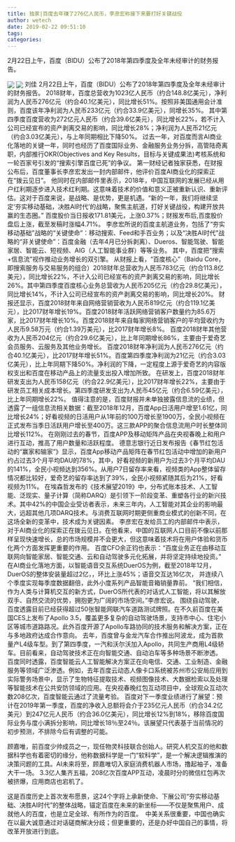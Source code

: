 ```yaml
---
title: 独家|百度去年赚了276亿人民币，李彦宏称接下来要打好关键战役
author: wetech
date: 2019-02-22 09:51:10
tags: 
categories: 
---
```

2月22日上午，百度（BIDU）公布了2018年第四季度及全年未经审计的财务报告。
<!-- more -->
<img align="center" border="0" src="https://imgcdn.yicai.com/uppics/images/2019/02/65104191d1554cf691e969786ac8aaf8.jpg" />
<img align="center" border="0" src="https://imgcdn.yicai.com/uppics/images/2019/02/600d8e6295d003d9f20a531f6afe870e.jpg" />
刘佳
2月22日上午，百度（BIDU）公布了2018年第四季度及全年未经审计的财务报告。
2018财年，百度总营收为1023亿人民币（约合148.8亿美元），净利润为人民币276亿元（约合40.1亿美元），同比增长51%。按照非美国通用会计准则，百度该年净利润为人民币233亿元（约合33.9亿美元），同增长35%。
其中第四季度百度营收为272亿元人民币（约合39.6亿美元），同比增长22%，若不计入公司已经宣布的资产剥离交易的影响，同比增长28%；净利润为人民币21亿元（约合3.03亿美元），与上年同期相比下降50%。
过去一年，对百度而言AI商业化落地的关键一年，同时也经历了百度国际业务、金融服务业务分拆，高管陆奇离职，内部推行OKR(Objectives and Key Results，目标与关键成果法)考核系统和一轮百家号引发的“搜索引擎百度已死”的争议。
第一财经记者独家获悉，在财报公布后，百度董事长李彦宏发出一封内部邮件，他评价百度AI商业化的探索正在“拨云见日”。
他同时在内部邮件里表示，2018年，中国互联网的发展已经从用户红利期逐步进入技术红利期。这意味着技术的价值和意义正被重新认识、重新评估。这对于百度来说，是战略、是优势，更是机遇。“新的一年，我们将继续坚定‘夯实移动基础，决胜AI时代’的战略，聚焦主航道，打好关键战役，构建开放共赢的生态圈。”
百度股价当日报收171.81美元，上涨0.37%；财报发布后,百度股价盘后上涨，截至发稿时涨幅4.71%。
李彦宏所说的百度主航道业务，包括了“夯实移动基础”战略的“关键使命”：移动搜索、Feed和手百业务；以及“决胜AI时代”战略的“非关键使命”：百度金融（去年4月已分拆剥离）、Dueros、智能驾驶、智能家居、智能云、短视频、AIG（人工智能事业群）等等业务。
其中，百度把“搜索+信息流”视作推动业务增长的双引擎。
从财报上看，“百度核心”（Baidu Core，即搜索服务与交易服务的组合）2018财年总营收为人民币783亿元（约合113.8亿美元），同比增长22%，不计入公司已经宣布的资产剥离交易的影响，同比增长26%。其中第四季度百度核心业务总营收为人民币205亿元（约合29.8亿美元），同比增长14%，不计入公司已经宣布的资产剥离交易的影响，同比增长20%。
财报还显示，百度2018财年来自网络营销营收为人民币819亿元（约合119.1亿美元），比2017财年增长19%。百度2018财年活跃网络营销客户数量约为85.6万家，比2017财年增长10%。百度2018财年来自每家网络营销客户的平均营收约为人民币9.58万元（约合1.39万美元），比2017财年增长8%。
百度2018财年其他营收为人民币204亿元（约合29.6亿美元），比上年同期增长86%，主要由于爱奇艺会员服务、云服务及其他业务增长。
百度2018财年净利润为人民币276亿元（约合40.1亿美元），比2017财年增长51%。百度第四季度净利润为21亿元（约合3.03亿美元），比上年同期下降50%。净利润的下降，一定程度上源于爱奇艺的内容版权支出和百度在移动产品上的流量支出投入增加所致。
在研发上，百度2018财年研发支出为人民币158亿元（约合22.9亿美元），比2017财年增长22%，主要由于研发员工相关成本增长。第四季度研发支出为人民币45亿元（约合6.59亿美元），比上年同期增长22%。
值得注意的是，百度财报并未单独披露信息流的业绩，但透露了一组信息流相关数据：截至2018年12月，百度App日活用户增至1.61亿，同比增长24%；好看视频的日活用户从1年前的100万增长至1900万，全民小视频在正式发布当季日活跃用户增长至400万。这三款APP的聚合信息流用户时长整体同比增长112%。
在刚刚过去的春节，百度APP及移动矩阵产品在央视春晚上和用户进行互动，推高了用户数量和活跃程度。
德意志银行近日发布报告《春节红包活动的“赢家和输家”》显示，百度App移动产品矩阵在春节红包活动中增加的新用户约占过去3个月平均DAU的78%，其中，好看视频的新用户为过去3个月平均DAU的141%，全民小视频达到356%。从用户7日留存率来看，视频类的App整体留存情况都比较好，爱奇艺的留存率达到了39%，全民小视频紧随其后为21%，好看视频为11%。
在埃森哲发布的《技术展望2019》中，分布式账本技术、人工智能、泛现实、量子计算（简称DARQ）是引领下一阶段变革、重塑各行业的新兴技术。其中42%的中国企业受访者表示，未来三年内，人工智能对其企业的影响最大，远超其他几项DARQ技术。与消费互联网时期更侧重商业模式的创新不同，在这场全新的变革中，技术成为关键因素。
李彦宏在发给员工的内部邮件中表示，对于AI商业化的探索正在拨云见日。在他看来，中国的互联网人口目前不像以前那样呈现快速增长，总的市场规模并不会更大，但这意味着技术将在用户体验和货币化两个方面发挥更重要的作用。
百度CFO余正钧也表示：“百度业务正在由移动互联网向智能家居、智能交通、云和自动驾驶多元化拓展，并将坚定持续地投资。”
在AI商业化落地方面，以智能语音交互系统DuerOS为例，截至2018年12月，DuerOS的整体安装量超过2亿，，环比上涨45%；语音交互达16亿次， 并连续八个季度实现每季度数据翻倍，此外小度系列产品智能音箱销量靠前。
“我们相信，作为人类与计算机交互的新方式，DuerOS所代表的对话式人工智能，将以其解放双手、自然交流的优势，拥抱更为广阔的市场空间。”李彦宏说。
围绕自动驾驶，百度透露目前已经获得超过50张智能网联汽车道路测试牌照。在不久前百度在美国CES上发布了Apollo 3.5，覆盖更多复杂的自动驾驶场景，支持市中心、住宅小区等城市道路路况。此外百度开源了Apollo车路协同的技术服务和解决方案，正在与多地政府达成合作意向。
去年，百度曾与金龙汽车合作推出阿波龙，成为首款量产L4级车型。到了第四季度，一汽和沃尔沃加入Apollo，共同生产商用L4级轿车。目前看来，自动驾驶技术正在向智能交通、自动泊车等多种场景不断渗透。
百度同时透露，百度智能云人工智能解决方案正在向电信、交通、工业制造、金融服务等领域广泛渗透。例如，去年百度云动态人像卡口系统被苏州市公安局应用到实际警务场景中，显示了生物特征提取技术、视频图像技术、大数据检索以及处理等智能技术在公共安防领域的应用。在央视春晚红包互动项目中，全球观众互动次数208亿次，百度智能云通过了流量考验。
百度对下一季度业绩进行了展望：预计在2019年第一季度，百度的净收入总额将会介于235亿元人民币（约合34.2亿美元）到247亿元人民币（约合36.0亿美元），同比增长12%到18%，移除百度国际业务与度小满拆分影响，同比增长18％至24％。该展望只代表基于当前情况的初步预测，不排除今后有调整的可能。
 
 
 
 
顾嘉唯，前百度少帅成员之一，现任物灵科技联合创始人。研究人机交互的他和数据科学也有着密切的缘分，他称数据科学是一门“软科学”，是一个解决逻辑推演的决策问题的工具。AI未来将至，顾嘉唯切入家庭消费机器人市场，撸起袖子，准备大干一场。
3.3亿人集齐五福，208亿次百度APP互动，凌晨时分的微信红包再次被挤爆，应用商店也宕机了。
这是百度历史上首次发布愿景，这24个字将上承新使命、下展公司“夯实移动基础、决胜AI时代”的整体战略，锚定百度在未来的新坐标——不仅是聚焦用户、成就他人的百度，也是立足全球、有所作为的百度。 
中美关系很重要，中国也确实在以最大诚意通过对话磋商解决分歧；但更重要的，还是办好中国自己的事情，将改革开放进行到底。
